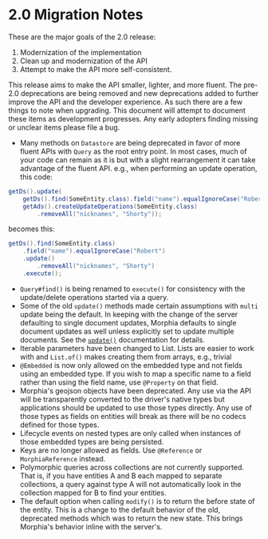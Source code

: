 2.0 Migration Notes
===

These are the major goals of the 2.0 release:
1.  Modernization of the implementation
1.  Clean up and modernization of the API
1.  Attempt to make the API more self-consistent.

This release aims to make the API smaller, lighter, and more fluent.  The pre-2.0 deprecations are being removed and new deprecations 
added to further improve the API and the developer experience.  As such there are a few things to note when upgrading.  This document 
will attempt to document these items as development progresses.  Any early adopters finding missing or unclear items please file a bug.

*  Many methods on `Datastore` are being deprecated in favor of more fluent APIs with `Query` as the root entry point.  In most cases, 
much of your code can remain as it is but with a slight rearrangement it can take advantage of the fluent API.  e.g., when performing an 
update operation, this code:

```java
getDs().update(
    getDs().find(SomeEntity.class).field("name").equalIgnoreCase("Robert"),
    getAds().createUpdateOperations(SomeEntity.class)
        .removeAll("nicknames", "Shorty"));
```

becomes this:

```java
getDs().find(SomeEntity.class)
    .field("name").equalIgnoreCase("Robert")
    .update()
        .removeAll("nicknames", "Shorty")
    .execute();
```

* `Query#find()` is being renamed to `execute()` for consistency with the update/delete operations started via a query.
* Some of the old `update()` methods made certain assumptions with `multi` update being the default.  In keeping with the change of the 
server defaulting to single document updates, Morphia defaults to single document updates as well unless explicitly set to update 
multiple documents.  See the [`update()`](https://docs.mongodb.com/manual/reference/method/db.collection.update/) documentation for details.
* Iterable parameters have been changed to List.  Lists are easier to work with and `List.of()` makes creating them from arrays, e.g., 
trivial
* `@Embedded` is now only allowed on the embedded type and not fields using an embedded type.  If you wish to map a specific name to a
 field  rather than using the field name, use `@Property` on that field.
* Morphia's geojson objects have been deprecated.  Any use via the API will be transparently converted to the driver's native types but 
applications should be updated to use those types directly.  Any use of those types as fields on entities will break as there will be no 
codecs defined for those types.
* Lifecycle events on nested types are only called when instances of those embedded types are being persisted.
* Keys are no longer allowed as fields.  Use `@Reference` or `MorphiaReference` instead.
* Polymorphic queries across collections are not currently supported.  That is, if you have entities A and B each mapped to separate
 collections, a query against type A will not automatically look in the collection mapped for B to find your entities. 
* The default option when calling `modify()` is to return the before state of the entity.  This is a change to the default behavior of
 the old, deprecated methods which was to return the new state.  This brings Morphia's behavior inline with the server's.